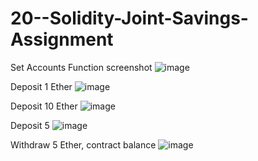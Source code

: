 # 20--Solidity-Joint-Savings-Assignment
Set Accounts Function screenshot
![image](https://user-images.githubusercontent.com/106042828/216215267-6c7c2df0-12a3-48be-8dea-7802d4cb2ac8.png)

Deposit 1 Ether
![image](https://user-images.githubusercontent.com/106042828/216216805-f8c7936d-f0f2-43db-9f86-878ba41a67e2.png)

Deposit 10 Ether 
![image](https://user-images.githubusercontent.com/106042828/216217016-c655e30a-661c-4fa4-beca-e4c0f06b9341.png)

Deposit 5
![image](https://user-images.githubusercontent.com/106042828/216217237-8e870ebe-f72b-4153-964d-9373dca58a76.png)

Withdraw 5 Ether, contract balance
![image](https://user-images.githubusercontent.com/106042828/216217692-d0cda846-bdda-4930-b6a0-d374444aa67f.png)

